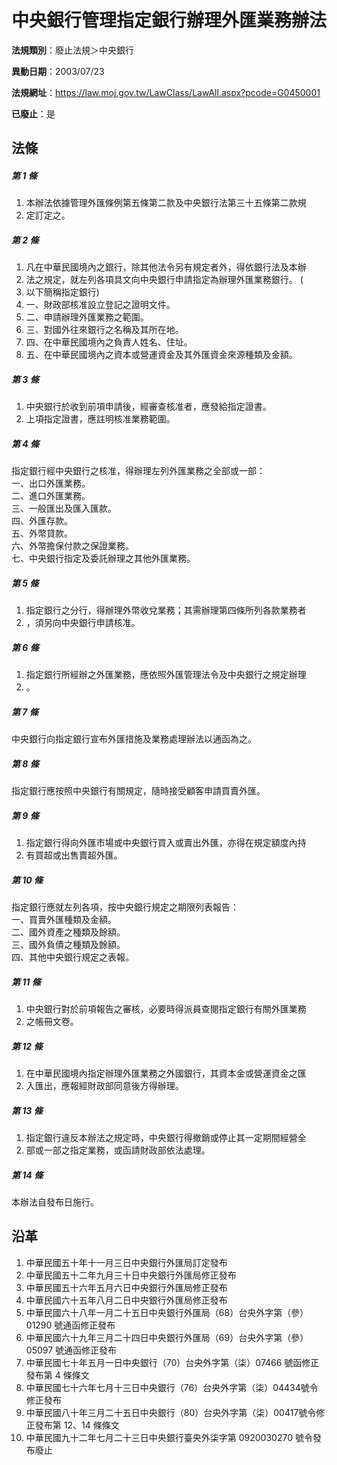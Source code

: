 # 中央銀行管理指定銀行辦理外匯業務辦法

**法規類別**：廢止法規＞中央銀行

**異動日期**：2003/07/23  

**法規網址**：https://law.moj.gov.tw/LawClass/LawAll.aspx?pcode=G0450001

**已廢止**：是



## 法條
##### 第 1 條
1. 本辦法依據管理外匯條例第五條第二款及中央銀行法第三十五條第二款規
1. 定訂定之。

##### 第 2 條
1. 凡在中華民國境內之銀行，除其他法令另有規定者外，得依銀行法及本辦
1. 法之規定，就左列各項具文向中央銀行申請指定為辦理外匯業務銀行。 (
1. 以下簡稱指定銀行)
1. 一、財政部核准設立登記之證明文件。
1. 二、申請辦理外匯業務之範圍。
1. 三、對國外往來銀行之名稱及其所在地。
1. 四、在中華民國境內之負責人姓名、住址。
1. 五、在中華民國境內之資本或營運資金及其外匯資金來源種類及金額。

##### 第 3 條
1. 中央銀行於收到前項申請後，經審查核准者，應發給指定證書。
1. 上項指定證書，應註明核准業務範圍。

##### 第 4 條
指定銀行經中央銀行之核准，得辦理左列外匯業務之全部或一部：  
一、出口外匯業務。  
二、進口外匯業務。  
三、一般匯出及匯入匯款。  
四、外匯存款。  
五、外幣貸款。  
六、外幣擔保付款之保證業務。  
七、中央銀行指定及委託辦理之其他外匯業務。

##### 第 5 條
1. 指定銀行之分行，得辦理外幣收兌業務；其需辦理第四條所列各款業務者
1. ，須另向中央銀行申請核准。

##### 第 6 條
1. 指定銀行所經辦之外匯業務，應依照外匯管理法令及中央銀行之規定辦理
1. 。

##### 第 7 條
中央銀行向指定銀行宣布外匯措施及業務處理辦法以通函為之。

##### 第 8 條
指定銀行應按照中央銀行有關規定，隨時接受顧客申請買賣外匯。

##### 第 9 條
1. 指定銀行得向外匯市場或中央銀行買入或賣出外匯，亦得在規定額度內持
1. 有買超或出售賣超外匯。

##### 第 10 條
指定銀行應就左列各項，按中央銀行規定之期限列表報告：  
一、買賣外匯種類及金額。  
二、國外資產之種類及餘額。  
三、國外負債之種類及餘額。  
四、其他中央銀行規定之表報。

##### 第 11 條
1. 中央銀行對於前項報告之審核，必要時得派員查閱指定銀行有關外匯業務
1. 之帳冊文卷。

##### 第 12 條
1. 在中華民國境內指定辦理外匯業務之外國銀行，其資本金或營運資金之匯
1. 入匯出，應報經財政部同意後方得辦理。

##### 第 13 條
1. 指定銀行違反本辦法之規定時，中央銀行得撤銷或停止其一定期間經營全
1. 部或一部之指定業務，或函請財政部依法處理。

##### 第 14 條
本辦法自發布日施行。

## 沿革
1. 中華民國五十年十一月三日中央銀行外匯局訂定發布
1. 中華民國五十二年九月三十日中央銀行外匯局修正發布
1. 中華民國五十六年五月六日中央銀行外匯局修正發布
1. 中華民國六十五年八月二日中央銀行外匯局修正發布
1. 中華民國六十八年一月二十五日中央銀行外匯局（68）台央外字第（參）01290 號通函修正發布
1. 中華民國六十九年三月二十四日中央銀行外匯局（69）台央外字第（參）05097 號通函修正發布
1. 中華民國七十年五月一日中央銀行（70）台央外字第（柒）07466 號函修正發布第 4  條條文
1. 中華民國七十六年七月十三日中央銀行（76）台央外字第（柒）04434號令修正發布
1. 中華民國八十年三月二十五日中央銀行（80）台央外字第（柒）00417號令修正發布第 12、14 條條文
1.  中華民國九十二年七月二十三日中央銀行臺央外柒字第 0920030270  號令發布廢止
